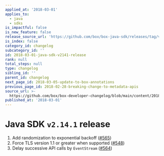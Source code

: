 ```yaml
---
applied_at: '2018-03-01'
applies_to:
  - java
  - sdks
is_impactful: false
is_new_feature: false
release_source_url: 'https://github.com/box/box-java-sdk/releases/tag/v2.14.1'
is_index: false
category_id: changelog
subcategory_id: ''
id: 2018-03-01-java-sdk-v2141-release
rank: null
total_steps: null
type: changelog
sibling_id: ''
parent_id: changelog
next_page_id: 2018-03-05-update-to-box-annotations
previous_page_id: 2018-02-28-breaking-change-to-metadata-apis
source_url: >-
  https://github.com/box/box-developer-changelog/blob/main/content/2018/03-01-java-sdk-v2141-release.md
published_at: '2018-03-01'
---
```

# Java SDK `v2.14.1` release

1. Add randomization to exponential backoff ([#565](https://github.com/box/box-java-sdk/pull/565))
2. Force TLS version 1.1 or greater when supported ([#548](https://github.com/box/box-java-sdk/pull/548))
3. Delay successive API calls by `EventStream` ([#564](https://github.com/box/box-java-sdk/pull/564))
